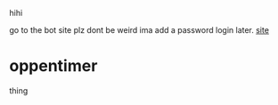 hihi

go to the bot site plz dont be weird ima add a password login later. [site](https://bot.joshsmith.dev/)

# oppentimer

thing
